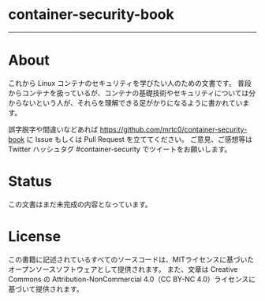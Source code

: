 # container-security-book

---

# About

これから Linux コンテナのセキュリティを学びたい人のための文書です。
普段からコンテナを扱っているが、コンテナの基礎技術やセキュリティについては分からないという人が、それらを理解できる足がかりになるように書かれています。

誤字脱字や間違いなどあれば https://github.com/mrtc0/container-security-book に Issue もしくは Pull Request を立ててください。
ご意見、ご感想等は Twitter ハッシュタグ #container-security でツイートをお願いします。

# Status

この文書はまだ未完成の内容となっています。

# License

この書籍に記述されているすべてのソースコードは、MITライセンスに基づいたオープンソースソフトウェアとして提供されます。
また、文章は Creative Commons の Attribution-NonCommercial 4.0（CC BY-NC 4.0）ライセンスに基づいて提供されます。

